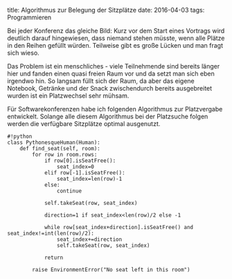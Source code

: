 title: Algorithmus zur Belegung der Sitzplätze
date: 2016-04-03
tags: Programmieren

Bei jeder Konferenz das gleiche Bild: Kurz vor dem Start eines Vortrags wird deutlich darauf hingewiesen, dass niemand
stehen müsste, wenn alle Plätze in den Reihen gefüllt würden. Teilweise gibt es große Lücken und man fragt sich wieso.

Das Problem ist ein menschliches - viele Teilnehmende sind bereits länger hier und fanden einen quasi freien Raum vor und
da setzt man sich eben irgendwo hin. So langsam füllt sich der Raum, da aber das eigene Notebook, Getränke und der Snack
zwischendurch bereits ausgebreitet wurden ist ein Platzwechsel sehr mühsam.
<!-- PELICAN_END_SUMMARY -->

Für Softwarekonferenzen habe ich folgenden Algorithmus zur Platzvergabe entwickelt. Solange alle diesem Algorithmus bei
der Platzsuche folgen werden die verfügbare Sitzplätze optimal ausgenutzt.

    #!python
    class PythonesqueHuman(Human):
        def find_seat(self, room):
            for row in room.rows:
                if row[0].isSeatFree():
                    seat_index=0
                elif row[-1].isSeatFree():
                    seat_index=len(row)-1
                else:
                    continue

                self.takeSeat(row, seat_index)

                direction=1 if seat_index<len(row)/2 else -1

                while row[seat_index+direction].isSeatFree() and seat_index!=int(len(row)/2):
                    seat_index+=direction
                    self.takeSeat(row, seat_index)

                return
                     
            raise EnvironmentError("No seat left in this room") 
